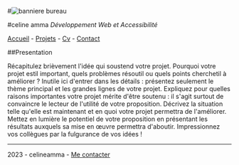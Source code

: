 #![banniere bureau](https://images.pexels.com/photos/18254255/pexels-photo-18254255/free-photo-of-nourriture-assiette-bureau-ordinateur-portable.jpeg?auto=compress&cs=tinysrgb&w=1260&h=750&dpr=1)


#celine amma
*Développement Web et Accessibilité* 

[Accueil](README.md) -  [Projets](projets.md) - [Cv](CV.md) - [Contact]()

##Presentation

Récapitulez brièvement l'idée qui sous­tend votre projet. Pourquoi votre projet est­il important, quels
problèmes résout­il ou quels points cherche­t­il à améliorer ? Inutile ici d'entrer dans les détails :
présentez seulement le thème principal et les grandes lignes de votre projet. Expliquez pour quelles
raisons importantes votre projet mérite d'être soutenu : il s'agit surtout de convaincre le lecteur de
l'utilité de votre proposition.
Décrivez la situation telle qu'elle est maintenant et en quoi votre projet permettra de l'améliorer.
Mettez en lumière le potentiel de votre proposition en présentant les résultats auxquels sa mise
en œuvre permettra d'aboutir. Impressionnez vos collègues par la fulgurance de vos idées !

---

2023 - celineamma -  [Me contacter]()
